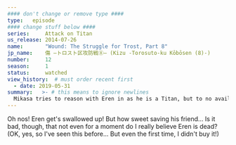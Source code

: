 ```yaml
---
#### don't change or remove type ####
type:   episode
#### change stuff below ####
series:     Attack on Titan
us_release: 2014-07-26 
name:       "Wound: The Struggle for Trost, Part 8"
jp_name:    傷 ―トロスト区攻防戦⑧― (Kizu -Torosuto-ku Kōbōsen (8)-)
number:     12
season:     1
status:     watched
view_history:  # must order recent first
  - date: 2019-05-31 
summary:   >- # this means to ignore newlines
  Mikasa tries to reason with Eren in as he is a Titan, but to no avail. Eren continues his attack and accidentally incapacitates himself, slumping to the ground. The squad protecting Eren sends up a red flare to signal that the plan has failed, much to the dismay of the troops observing from the wall. As Armin heads toward Eren to investigate, the elite squadron argues and eventually agrees to protect Eren instead of abandoning him, still recognizing him as a valuable military asset. During the operation, Jean is separated from Connie and Annie after his omni-directional mobility gear malfunctions, forcing him to hide from two Titans in a building. Armin reaches the unconscious Eren, but Mikasa calls to him, warning that he is in a dangerous state. Armin plunges his sword into the side of Eren's neck, which briefly awakens him. As Armin speaks to him of the outside world and reminds him of his promise to kill all the Titans, Eren leaves his dreamlike state and regains control.
---
```


Oh nos! Eren get's swallowed up! But how sweet saving his friend... Is it bad, though, that not even for a moment do I really believe Eren is dead? (OK, yes, so I've seen this before... But even the first time, I didn't buy it!)